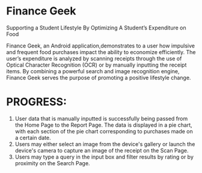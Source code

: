 # Finance Geek
Supporting a Student Lifestyle By Optimizing A Student’s Expenditure on Food

Finance Geek, an Android application,demonstrates to a user how impulsive and frequent food purchases impact the ability to economize efficiently. The user’s expenditure is analyzed by scanning receipts through the use of Optical Character Recognition (OCR) or by manually inputting the receipt items. By combining a powerful search and image recognition engine, Finance Geek serves the purpose of promoting a positive lifestyle change. 

PROGRESS:
======
1. User data that is manually inputted is successfully being passed from the Home Page to the Report Page. The data is displayed in a pie chart, with each section of the pie chart corresponding to purchases made on a certain date. 
2. Users may either select an image from the device's gallery or launch the device's camera to capture an image of the receipt on the Scan Page. 
3. Users may type a query in the input box and filter results by rating or by proximity on the Search Page. 
